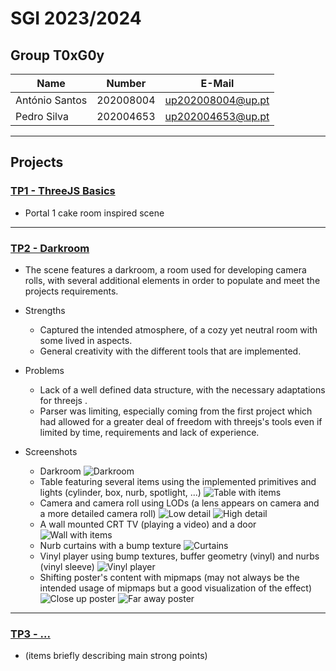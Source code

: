 # SGI 2023/2024

## Group T0xG0y
| Name             | Number    | E-Mail             |
| ---------------- | --------- | ------------------ |
| António Santos         | 202008004 | up202008004@up.pt                |
| Pedro Silva         | 202004653 | up202004653@up.pt                |

----

## Projects

### [TP1 - ThreeJS Basics](tp1)

- Portal 1 cake room inspired scene

-----

### [TP2 - Darkroom](tp2)

- The scene features a darkroom, a room used for developing camera rolls, with several additional elements in order to populate and meet the projects requirements.

- Strengths
  - Captured the intended atmosphere, of a cozy yet neutral room with some lived in aspects.
  - General creativity with the different tools that are implemented.

- Problems
  - Lack of a well defined data structure, with the necessary adaptations for threejs .
  - Parser was limiting, especially coming from the first project which had allowed for a greater deal of freedom with threejs's tools even if limited by time, requirements and lack of experience.

- Screenshots
  - Darkroom
  ![Darkroom](docs/image.png)
  - Table featuring several items using the implemented primitives and lights (cylinder, box, nurb, spotlight, ...)
  ![Table with items](docs/image-1.png)
  - Camera and camera roll using LODs (a lens appears on camera and a more detailed camera roll) 
  ![Low detail](docs/image-2.png)
  ![High detail](docs/image-3.png)
  - A wall mounted CRT TV (playing a video) and a door
  ![Wall with items](docs/image-4.png)
  - Nurb curtains with a bump texture
  ![Curtains](docs/image-5.png)
  - Vinyl player using bump textures, buffer geometry (vinyl) and nurbs (vinyl sleeve)
  ![Vinyl player](docs/image-6.png)
  - Shifting poster's content with mipmaps (may not always be the intended usage of mipmaps but a good visualization of the effect)
  ![Close up poster](docs/image-7.png)
  ![Far away poster](docs/image-8.png)

----

### [TP3 - ...](tp3)
- (items briefly describing main strong points)

